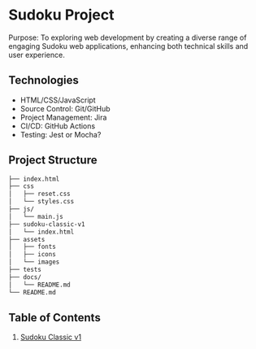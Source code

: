 # Sudoku Project

Purpose: To exploring web development by creating a diverse range of engaging Sudoku web applications, enhancing both technical skills and user experience.

## Technologies

- HTML/CSS/JavaScript
- Source Control: Git/GitHub
- Project Management: Jira
- CI/CD: GitHub Actions
- Testing: Jest or Mocha?

## Project Structure

```bash
├── index.html
├── css
│   ├── reset.css
│   └── styles.css
├── js/
│   └── main.js
├── sudoku-classic-v1
│   └── index.html
├── assets
│   ├── fonts
│   ├── icons
│   └── images
├── tests
├── docs/
│   └── README.md
└── README.md
```

## Table of Contents

1. [Sudoku Classic v1](sudoku-classic-v1/)
